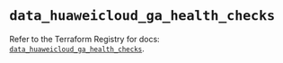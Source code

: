 # `data_huaweicloud_ga_health_checks`

Refer to the Terraform Registry for docs: [`data_huaweicloud_ga_health_checks`](https://registry.terraform.io/providers/huaweicloud/huaweicloud/1.71.1/docs/data-sources/ga_health_checks).
